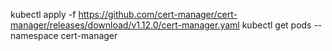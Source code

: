 kubectl apply -f https://github.com/cert-manager/cert-manager/releases/download/v1.12.0/cert-manager.yaml
kubectl get pods --namespace cert-manager
